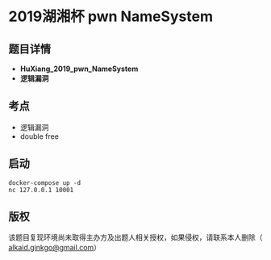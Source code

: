 # 2019湖湘杯 pwn NameSystem

## 题目详情

- **HuXiang_2019_pwn_NameSystem**
- **逻辑漏洞**

## 考点

- 逻辑漏洞
- double free

## 启动

```
docker-compose up -d
nc 127.0.0.1 10001
```

## 版权

该题目复现环境尚未取得主办方及出题人相关授权，如果侵权，请联系本人删除（ alkaid.ginkgo@gmail.com）